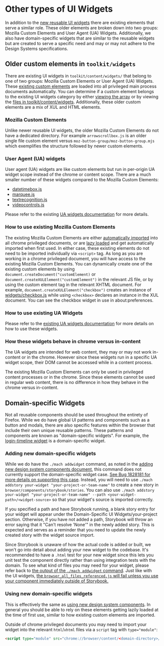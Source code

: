 # Other types of UI Widgets

In addition to the [new reusable UI widgets](https://firefox-source-docs.mozilla.org/browser/components/storybook/docs/README.reusable-widgets.stories.html) there are existing elements that serve a similar role.
These older elements are broken down into two groups: Mozilla Custom Elements and User Agent (UA) Widgets.
Additionally, we also have domain-specific widgets that are similar to the reusable widgets but are created to serve a specific need and may or may not adhere to the Design Systems specifications.

## Older custom elements in `toolkit/widgets`

There are existing UI widgets in `toolkit/content/widgets/` that belong to one of two groups: Mozilla Custom Elements or User Agent (UA) Widgets.
These [existing custom elements](https://searchfox.org/mozilla-central/rev/cde3d4a8d228491e8b7f1bd94c63bbe039850696/toolkit/content/customElements.js#792-809,847-866) are loaded into all privileged main process documents automatically.
You can determine if a custom element belongs to the existing UI widgets category by either [viewing the array](https://searchfox.org/mozilla-central/rev/cde3d4a8d228491e8b7f1bd94c63bbe039850696/toolkit/content/customElements.js#792-809,847-866) or by viewing the [files in toolkit/content/widgets](https://searchfox.org/mozilla-central/source/toolkit/content/widgets).
Additionally, these older custom elements are a mix of XUL and HTML elements.


### Mozilla Custom Elements

Unlike newer reusable UI widgets, the older Mozilla Custom Elements do not have a dedicated directory.
For example `arrowscrollbox.js` is an older single file custom element versus `moz-button-group/moz-button-group.mjs` which exemplifies the structure followed by newer custom elements.

### User Agent (UA) widgets

User agent (UA) widgets are like custom elements but run in per-origin UA widget scope instead of the chrome or content scope.
There are a much smaller number of these widgets compared to the Mozilla Custom Elements:
- [datetimebox.js](https://searchfox.org/mozilla-central/source/toolkit/content/widgets/datetimebox.js)
- [marquee.js](https://searchfox.org/mozilla-central/source/toolkit/content/widgets/marquee.js)
- [textrecognition.js](https://searchfox.org/mozilla-central/source/toolkit/content/widgets/textrecognition.js)
- [videocontrols.js](https://searchfox.org/mozilla-central/source/toolkit/content/widgets/videocontrols.js)

Please refer to the existing [UA widgets documentation](https://firefox-source-docs.mozilla.org/toolkit/content/toolkit_widgets/ua_widget.html) for more details.

### How to use existing Mozilla Custom Elements

The existing Mozilla Custom Elements are either [automatically imported](https://searchfox.org/mozilla-central/rev/d23849dd6d83edbe681d3b4828700256ea34a654/toolkit/content/customElements.js#853-878) into all chrome privileged documents, or are [lazy loaded](https://searchfox.org/mozilla-central/rev/d23849dd6d83edbe681d3b4828700256ea34a654/toolkit/content/customElements.js#789-809) and get automatically imported when first used.
In either case, these existing elements do not need to be imported individually via `<script>` tag.
As long as you are working in a chrome privileged document, you will have access to the existing Mozilla Custom Elements.
You can dynamically create one of the existing custom elements by using `document.createDocument("customElement)` or `document.createXULElement("customElement")` in the relevant JS file, or by using the custom element tag in the relevant XHTML document.
For example, `document.createXULElement("checkbox")` creates an instance of [widgets/checkbox.js](https://searchfox.org/mozilla-central/source/toolkit/content/widgets/checkbox.js) while using `<checkbox>` declares an instance in the XUL document.
You can see the checkbox widget in use in about:preferences.

### How to use existing UA Widgets

Please refer to the [existing UA widgets documentation](https://firefox-source-docs.mozilla.org/toolkit/content/toolkit_widgets/ua_widget.html) for more details on how to use these widgets.

### How these widgets behave in chrome versus in-content

The UA widgets are intended for web content, they may or may not work in-content or in the chrome.
However since these widgets run in a specific UA widget scope, their DOM cannot be accessed while in a content process.

The existing Mozilla Custom Elements can only be used in privileged content processes or in the chrome.
Since these elements cannot be used in regular web content, there is no difference in how they behave in the chrome versus in-content.

## Domain-specific Widgets

Not all reusable components should be used throughout the entirety of Firefox.
While we do have global UI patterns and components such as a button and modals, there are also specific features within the browser that include their own unique reusable patterns.
These patterns and components are known as "domain-specific widgets".
For example, the [login-timeline widget](https://searchfox.org/mozilla-central/source/browser/components/aboutlogins/content/components/login-timeline.mjs) is a domain-specific widget.

### Adding new domain-specific widgets

While we do have the `./mach addwidget` command, as noted in the [adding new design system components document](#adding-new-design-system-components), this command does not currently support the domain-specific widget case.
[See Bug 1828181 for more details on supporting this case](https://bugzilla.mozilla.org/show_bug.cgi?id=1828181).
Instead, you will need to use `./mach addstory your-widget "your-project-or-team-name"` to create a new story in `browser/components/storybook/stories`.
You can also use `./mach addstory your-widget "your-project-or-team-name" --path <your-widget-path>/<widget-source>` so that your widget's source is imported correctly.

If you specified a path and have Storybook running, a blank story entry for your widget will appear under the Domain-Specific UI Widgets/your-project section.
Otherwise, if you have not added a path, Storybook will throw an error saying that it "Can't resolve 'None'" in the newly added story.
This is expected and serves as a reminder that you need to update the newly created story with the widget source import.

Since Storybook is unaware of how the actual code is added or built, we won't go into detail about adding your new widget to the codebase.
It's recommended to have a `.html` test for your new widget since this lets you unit test the component directly rather than using integration tests with the domain.
To see what kind of files you may need for your widget, please refer back to [the output of the `./mach addwidget` command](#adding-new-design-system-components).
Just like with the UI widgets, [the `browser_all_files_referenced.js` will fail unless you use your component immediately outside of Storybook.](#known-browser_all_files_referencedjs-issue)

### Using new domain-specific widgets

This is effectively the same as [using new design system components](#using-new-design-system-components). In general you should be able to rely on these elements getting lazily loaded at the time of first use, similar to how existing custom elements are imported.

Outside of chrome privileged documents you may need to import your widget into the relevant `html`/`xhtml` files via a `script` tag with `type="module"`:

```html
<script type="module" src="chrome://browser/content/<domain-directory>/<your-widget>.mjs"></script>
```
